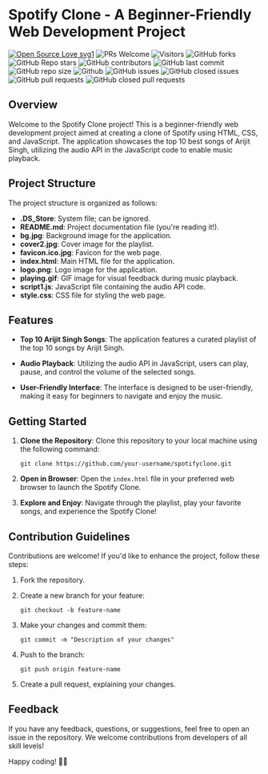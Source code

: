 # Spotify Clone - A Beginner-Friendly Web Development Project


<p>
   
[![Open Source Love svg1](https://badges.frapsoft.com/os/v1/open-source.svg?v=103)](https://github.com/ellerbrock/open-source-badges/)
![PRs Welcome](https://img.shields.io/badge/PRs-welcome-brightgreen.svg?style=flat)
![Visitors](https://api.visitorbadge.io/api/visitors?path=apu52%2FSpotifycloneWeb%20&countColor=%23263759&style=flat)
![GitHub forks](https://img.shields.io/github/forks/CorruptedDisk/SpotifycloneWeb)
![GitHub Repo stars](https://img.shields.io/github/stars/CorruptedDisk/SpotifycloneWeb)
![GitHub contributors](https://img.shields.io/github/contributors/CorruptedDisk/SpotifycloneWeb)
![GitHub last commit](https://img.shields.io/github/last-commit/CorruptedDisk/SpotifycloneWeb)
![GitHub repo size](https://img.shields.io/github/repo-size/CorruptedDisk/SpotifycloneWeb)
![Github](https://img.shields.io/github/license/CorruptedDisk/SpotifycloneWeb)
![GitHub issues](https://img.shields.io/github/issues/CorruptedDisk/SpotifycloneWeb)
![GitHub closed issues](https://img.shields.io/github/issues-closed-raw/CorruptedDisk/SpotifycloneWeb)
![GitHub pull requests](https://img.shields.io/github/issues-pr/CorruptedDisk/SpotifycloneWeb)
![GitHub closed pull requests](https://img.shields.io/github/issues-pr-closed/CorruptedDisk/SpotifycloneWeb)

 </p>

## Overview

Welcome to the Spotify Clone project! This is a beginner-friendly web development project aimed at creating a clone of Spotify using HTML, CSS, and JavaScript. The application showcases the top 10 best songs of Arijit Singh, utilizing the audio API in the JavaScript code to enable music playback.

## Project Structure

The project structure is organized as follows:

- **.DS_Store**: System file; can be ignored.
- **README.md**: Project documentation file (you're reading it!).
- **bg.jpg**: Background image for the application.
- **cover2.jpg**: Cover image for the playlist.
- **favicon.ico.jpg**: Favicon for the web page.
- **index.html**: Main HTML file for the application.
- **logo.png**: Logo image for the application.
- **playing.gif**: GIF image for visual feedback during music playback.
- **script1.js**: JavaScript file containing the audio API code.
- **style.css**: CSS file for styling the web page.

## Features

- **Top 10 Arijit Singh Songs**: The application features a curated playlist of the top 10 songs by Arijit Singh.

- **Audio Playback**: Utilizing the audio API in JavaScript, users can play, pause, and control the volume of the selected songs.

- **User-Friendly Interface**: The interface is designed to be user-friendly, making it easy for beginners to navigate and enjoy the music.

## Getting Started

1. **Clone the Repository**: Clone this repository to your local machine using the following command:
   ```
   git clone https://github.com/your-username/spotifyclone.git
   ```

2. **Open in Browser**: Open the `index.html` file in your preferred web browser to launch the Spotify Clone.

3. **Explore and Enjoy**: Navigate through the playlist, play your favorite songs, and experience the Spotify Clone!

## Contribution Guidelines

Contributions are welcome! If you'd like to enhance the project, follow these steps:

1. Fork the repository.

2. Create a new branch for your feature: 
   ```
   git checkout -b feature-name
   ```

3. Make your changes and commit them:
   ```
   git commit -m "Description of your changes"
   ```

4. Push to the branch:
   ```
   git push origin feature-name
   ```

5. Create a pull request, explaining your changes.

## Feedback

If you have any feedback, questions, or suggestions, feel free to open an issue in the repository. We welcome contributions from developers of all skill levels!

Happy coding! 🎵🚀
